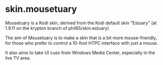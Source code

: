# skin.mousetuary
Mousetuary is a Kodi skin, derived from the Kodi default skin "Estuary" (at 1.9.11 on the krypton branch of phil65/skin.estuary)

The aim of Mousetuary is to make a skin that is a bit more mouse-friendly, for those who prefer to control a 10-foot HTPC interface with just a mouse.

It also aims to take UI cues from Windows Media Center, especially in the live TV area.
